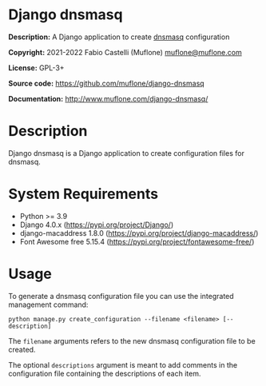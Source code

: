 # Django dnsmasq

**Description:** A Django application to create 
[dnsmasq](http://www.thekelleys.org.uk/dnsmasq/doc.html) configuration

**Copyright:** 2021-2022 Fabio Castelli (Muflone) <muflone@muflone.com>

**License:** GPL-3+

**Source code:** https://github.com/muflone/django-dnsmasq

**Documentation:** http://www.muflone.com/django-dnsmasq/

# Description

Django dnsmasq is a Django application to create configuration files
for dnsmasq.

# System Requirements

* Python >= 3.9
* Django 4.0.x (https://pypi.org/project/Django/)
* django-macaddress 1.8.0 (https://pypi.org/project/django-macaddress/)
* Font Awesome free 5.15.4 (https://pypi.org/project/fontawesome-free/)

# Usage

To generate a dnsmasq configuration file you can use the integrated
management command:

    python manage.py create_configuration --filename <filename> [--description]

The `filename` arguments refers to the new dnsmasq configuration file
to be created.

The optional `descriptions` argument is meant to add comments in the
configuration file containing the descriptions of each item.
